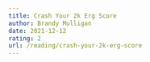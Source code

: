```yaml
---
title: Crash Your 2k Erg Score
author: Brandy Mulligan
date: 2021-12-12
rating: 2
url: /reading/crash-your-2k-erg-score
---
```

